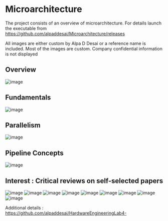 # Microarchitecture

The project consists of an overview of microarchitecture. For details launch the executable from https://github.com/alpaddesai/Microarchitecture/releases

All images are either custom by Alpa D Desai or a reference name is included. Most of the images are custom. Company confidential information is not displayed

## Overview
![image](Microacrchitecture.png)


## Fundamentals
![image](Fundamentals.png)

## Parallelism
![image](Parallelism.png)

## Pipeline Concepts
![image](PipelineConcepts.png)

## Interest : Critical reviews on self-selected papers
![image](image1.jpg)
![image](image2.jpg)
![image](image4.jpg)
![image](image5.jpg)
![image](image6.jpg)
![image](image7.jpg)
![image](image8.jpg)
![image](image9.jpg)
![image](image10.jpg)


Additional details : https://github.com/alpaddesai/HardwareEngineeringLab4-
